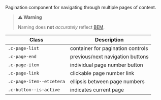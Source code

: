 Pagination component for navigating through multiple pages of content.

> **⚠️ Warning**
>
> Naming does **not** _accurately_ reflect [BEM](https://getbem.com/).

| Class                   | Description
| - | - |
| `.c-page-list`         | container for pagination controls
| `.c-page-end`          | previous/next navigation buttons
| `.c-page-item`         | individual page number button
| `.c-page-link`         | clickable page number link
| `.c-page-item--etcetera` | ellipsis between page numbers
| `.c-button--is-active` | indicates current page
